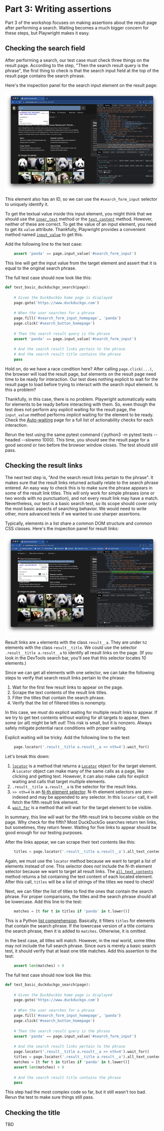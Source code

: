 # Part 3: Writing assertions

Part 3 of the workshop focuses on making assertions about the result page after performing a search.
Waiting becomes a much bigger concern for these steps, but Playwright makes it easy.


## Checking the search field

After performing a search, our test case must check three things on the result page.
According to the step, "Then the search result query is the phrase",
the first thing to check is that the search input field at the top of the result page contains the search phrase.

Here's the inspection panel for the search input element on the result page:

![Inspecting the result search input element](images/inspect-result-search-input.png)

This element also has an ID,
so we can use the `#search_form_input` selector to uniquely identify it.

To get the textual value inside this input element,
you might think that we should use the
[`inner_text`](https://playwright.dev/python/docs/api/class-page#page-inner-text) method
or the [`text_content`](https://playwright.dev/python/docs/api/class-page#page-text-content) method.
However, neither of these are correct.
To get the value of an input element, you need to get its `value` attribute.
Thankfully, Playwright provides a convenient method named
[`input_value`](https://playwright.dev/python/docs/api/class-page#page-input-value) to get this.

Add the following line to the test case:

```python
    assert 'panda' == page.input_value('#search_form_input')
```

This line will get the input value from the target element and assert that it is equal to the original search phrase.

The full test case should now look like this:

```python
def test_basic_duckduckgo_search(page):

    # Given the DuckDuckGo home page is displayed
    page.goto('https://www.duckduckgo.com')

    # When the user searches for a phrase
    page.fill('#search_form_input_homepage', 'panda')
    page.click('#search_button_homepage')

    # Then the search result query is the phrase
    assert 'panda' == page.input_value('#search_form_input')

    # And the search result links pertain to the phrase
    # And the search result title contains the phrase
    pass
```

Hold on, do we have a race condition here?
After calling `page.click(...)`, the browser will load the result page,
but elements on the result page need time to be ready for interaction.
Our test does nothing explicit to wait for the result page to load before trying to interact with the search input element.
Is this a problem?

Thankfully, in this case, there is no problem.
Playwright automatically waits for elements to be ready before interacting with them.
So, even though the test does not perform any *explicit* waiting for the result page,
the `input_value` method performs *implicit* waiting for the element to be ready.
Check the [Auto-waiting](https://playwright.dev/python/docs/actionability) page
for a full list of actionability checks for each interaction.

Rerun the test using the same pytest command (`python3 -m pytest tests --headed --slowmo 1000).
This time, you should see the result page for a good second or two before the browser window closes.
The test should still pass.


## Checking the result links

The next test step is, "And the search result links pertain to the phrase".
It makes sure that the result links returned actually relate to the search phrase entered.
An easy way to check this is to make sure the phrase appears in some of the result link titles.
This will only work for simple phrases (one or two words with no punctuation),
and not every result link may have a match.
Nevertheless, our test is a basic search test,
so its scope should cover only the most basic aspects of searching behavior.
We would need to write other, more advanced tests if we wanted to use sharper assertions.

Typically, elements in a list share a common DOM structure and common CSS classes.
Here's the inspection panel for result links:

![Inspecting the result link elements](images/inspect-result-links.png)

Result links are `a` elements with the class `result__a`.
They are under `h2` elements with the class `result__title`.
We could use the selector `.result__title a.result__a` to identify all result links on the page.
(If you look in the DevTools search bar, you'll see that this selector locates 10 elements.)

Since we can get all elements with one selector,
we can take the following steps to verify that search result links pertain to the phrase:

1. Wait for the first few result links to appear on the page.
2. Scrape the text contents of the result link titles.
3. Filter the titles that contain the search phrase.
4. Verify that the list of filtered titles is nonempty.

In this case, we *must* do explicit waiting for multiple result links to appear.
If we try to get text contents without waiting for all targets to appear, then some (or all) might be left out!
This risk is small, but it is nonzero.
Always safely mitigate potential race conditions with proper waiting.

Explicit waiting will be tricky.
Add the following line to the test:

```python
    page.locator('.result__title a.result__a >> nth=4').wait_for()
```

Let's break this down:

1. [`locator`](https://playwright.dev/python/docs/api/class-page#page-locator) is a method that returns a
   [`Locator`](https://playwright.dev/python/docs/api/class-locator) object for the target element.
   A `Locator` object can make many of the same calls as a page, like clicking and getting text.
   However, it can also make calls for explicit waiting and calls that target multiple elements.
2. `.result__title a.result__a` is the selector for the result links.
3. `>> nth=4` is an [N-th element selector](https://playwright.dev/python/docs/selectors#n-th-element-selector).
   N-th element selectors are zero-indexed and may be appended to any selector.
   In this `locator` call, it will fetch the fifth result link element.
4. [`wait_for`](https://playwright.dev/python/docs/api/class-locator#locator-wait-for)
   is a method that will wait for the target element to be visible.

In summary, this line will wait for the fifth result link to become visible on the page.
Why check for the fifth?
Most DuckDuckGo searches return ten links, but sometimes, they return fewer.
Waiting for five links to appear should be good enough for our testing purposes.

After the links appear, we can scrape their text contents like this:

```python
    titles = page.locator('.result__title a.result__a').all_text_contents()
```

Again, we must use the `locator` method because we want to target a list of elements instead of one.
This selector does *not* include the N-th element selector because we want to target all result links.
The [`all_text_contents`](https://playwright.dev/python/docs/api/class-locator#locator-all-text-contents) method
returns a list containing the text content of each located element.
After this call, `titles` will be a list of strings of the titles we need to check!

Next, we can filter the list of titles to find the ones that contain the search phrase.
For proper comparisons, the titles and the search phrase should all be lowercase.
Add this line to the test:

```python
    matches = [t for t in titles if 'panda' in t.lower()]
```

This is a Python [list comprehension](https://docs.python.org/3/tutorial/datastructures.html#list-comprehensions).
Basically, it filters `titles` for elements that contain the search phrase.
If the lowercase version of a title contains the search phrase, then it is added to `matches`.
Otherwise, it is omitted.

In the best case, all titles will match.
However, in the real world, some titles may not include the full search phrase.
Since ours is merely a basic search test, it should verify that at least one title matches.
Add this assertion to the test:

```python
    assert len(matches) > 0
```

The full test case should now look like this:

```python
def test_basic_duckduckgo_search(page):

    # Given the DuckDuckGo home page is displayed
    page.goto('https://www.duckduckgo.com')

    # When the user searches for a phrase
    page.fill('#search_form_input_homepage', 'panda')
    page.click('#search_button_homepage')

    # Then the search result query is the phrase
    assert 'panda' == page.input_value('#search_form_input')

    # And the search result links pertain to the phrase
    page.locator('.result__title a.result__a >> nth=4').wait_for()
    titles = page.locator('.result__title a.result__a').all_text_contents()
    matches = [t for t in titles if 'panda' in t.lower()]
    assert len(matches) > 0

    # And the search result title contains the phrase
    pass
```

This step had the most complex code so far, but it still wasn't too bad.
Rerun the test to make sure things still pass.


## Checking the title

TBD
